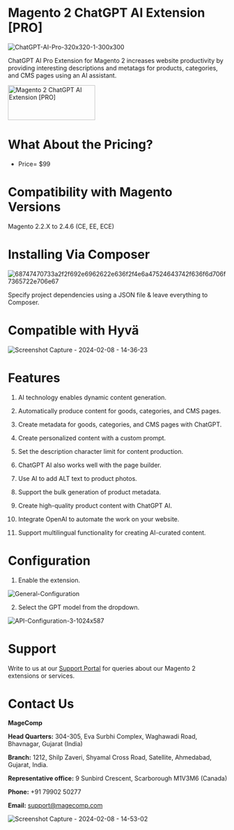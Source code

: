 # Magento 2 ChatGPT AI Extension [PRO]

![ChatGPT-AI-Pro-320x320-1-300x300](https://github.com/patelanny/chatgpt-ai-pro-magento-2/assets/121279820/205f4212-7a82-41af-9868-8aa098787273)

ChatGPT AI Pro Extension for Magento 2 increases website productivity by providing interesting descriptions and metatags for products, categories, and CMS pages using an AI assistant.

<a href="https://magecomp.com/magento-2-chatgpt-ai-pro.html">
<img src="https://camo.githubusercontent.com/f0daed80e54cedb78e21b512762e63e90ee6915af7ff2c58499c865b0e679f93/68747470733a2f2f6d616765636f6d702e636f6d2f6d656469612f627574746f6e2e77656270" alt="Magento 2 ChatGPT AI Extension [PRO]
" width="200" height="80">
</a>

# What About the Pricing?
* Price= $99
  
# Compatibility with Magento Versions
Magento 2.2.X to 2.4.6 (CE, EE, ECE)

# Installing Via Composer

![68747470733a2f2f692e6962622e636f2f4e6a47524643742f636f6d706f7365722e706e67](https://github.com/patelanny/magento-2-easy-coupon-manager/assets/121279820/cd9f4278-852a-4c9e-a5de-d6b96b0b2508)

Specify project dependencies using a JSON file & leave everything to Composer.

# Compatible with Hyvä

![Screenshot Capture - 2024-02-08 - 14-36-23](https://github.com/patelanny/magento-2-easy-coupon-manager/assets/121279820/9d2278de-e0b8-4585-9159-bc77325456e7)

# Features

1. AI technology enables dynamic content generation.

2. Automatically produce content for goods, categories, and CMS pages.

3. Create metadata for goods, categories, and CMS pages with ChatGPT.

4. Create personalized content with a custom prompt.

5. Set the description character limit for content production.

6. ChatGPT AI also works well with the page builder.

7. Use AI to add ALT text to product photos.

8. Support the bulk generation of product metadata.

9. Create high-quality product content with ChatGPT AI.

10. Integrate OpenAI to automate the work on your website.

11. Support multilingual functionality for creating AI-curated content.


# Configuration

1. Enable the extension.

![General-Configuration](https://github.com/patelanny/chatgpt-ai-pro-magento-2/assets/121279820/8cc6127f-0f0b-4fc2-9740-4f44ea3631bb)

2. Select the GPT model from the dropdown.

![API-Configuration-3-1024x587](https://github.com/patelanny/chatgpt-ai-pro-magento-2/assets/121279820/c6fb769c-0a56-4be0-adc6-797736643c32)


# Support
Write to us at our <a href="https://magecomp.com/support/">Support Portal</a> for queries about our Magento 2 extensions or services.

# Contact Us
**MageComp**

**Head Quarters:** 304-305, Eva Surbhi Complex, Waghawadi Road, Bhavnagar, Gujarat (India)

**Branch:** 1212, Shilp Zaveri, Shyamal Cross Road, Satellite, Ahmedabad, Gujarat, India.

**Representative office:** 9 Sunbird Crescent, Scarborough M1V3M6 (Canada)

**Phone:** +91 79902 50277

**Email:** support@magecomp.com

![Screenshot Capture - 2024-02-08 - 14-53-02](https://github.com/patelanny/magento-2-easy-coupon-manager/assets/121279820/94de763e-31bc-4fb3-b807-6a6108bc5eea)
